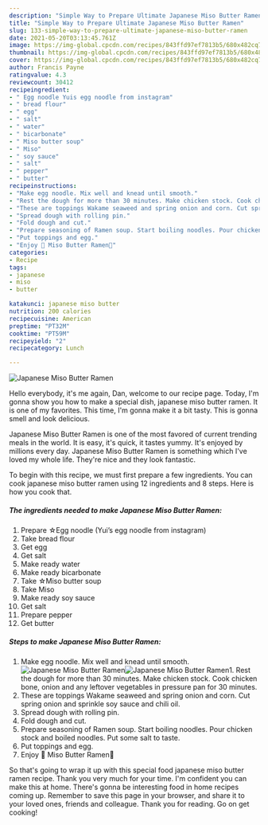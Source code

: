 ```yaml
---
description: "Simple Way to Prepare Ultimate Japanese Miso Butter Ramen"
title: "Simple Way to Prepare Ultimate Japanese Miso Butter Ramen"
slug: 133-simple-way-to-prepare-ultimate-japanese-miso-butter-ramen
date: 2021-05-20T03:13:45.761Z
image: https://img-global.cpcdn.com/recipes/843ffd97ef7813b5/680x482cq70/japanese-miso-butter-ramen-recipe-main-photo.jpg
thumbnail: https://img-global.cpcdn.com/recipes/843ffd97ef7813b5/680x482cq70/japanese-miso-butter-ramen-recipe-main-photo.jpg
cover: https://img-global.cpcdn.com/recipes/843ffd97ef7813b5/680x482cq70/japanese-miso-butter-ramen-recipe-main-photo.jpg
author: Francis Payne
ratingvalue: 4.3
reviewcount: 30412
recipeingredient:
- " Egg noodle Yuis egg noodle from instagram"
- " bread flour"
- " egg"
- " salt"
- " water"
- " bicarbonate"
- " Miso butter soup"
- " Miso"
- " soy sauce"
- " salt"
- " pepper"
- " butter"
recipeinstructions:
- "Make egg noodle. Mix well and knead until smooth."
- "Rest the dough for more than 30 minutes. Make chicken stock. Cook chicken bone, onion and any leftover vegetables in pressure pan for 30 minutes."
- "These are toppings Wakame seaweed and spring onion and corn. Cut spring onion and sprinkle soy sauce and chili oil."
- "Spread dough with rolling pin."
- "Fold dough and cut."
- "Prepare seasoning of Ramen soup. Start boiling noodles. Pour chicken stock and boiled noodles. Put some salt to taste."
- "Put toppings and egg."
- "Enjoy 🍜 Miso Butter Ramen🤩"
categories:
- Recipe
tags:
- japanese
- miso
- butter

katakunci: japanese miso butter 
nutrition: 200 calories
recipecuisine: American
preptime: "PT32M"
cooktime: "PT59M"
recipeyield: "2"
recipecategory: Lunch

---
```



![Japanese Miso Butter Ramen](https://img-global.cpcdn.com/recipes/843ffd97ef7813b5/680x482cq70/japanese-miso-butter-ramen-recipe-main-photo.jpg)

Hello everybody, it's me again, Dan, welcome to our recipe page. Today, I'm gonna show you how to make a special dish, japanese miso butter ramen. It is one of my favorites. This time, I'm gonna make it a bit tasty. This is gonna smell and look delicious.

Japanese Miso Butter Ramen is one of the most favored of current trending meals in the world. It is easy, it's quick, it tastes yummy. It's enjoyed by millions every day. Japanese Miso Butter Ramen is something which I've loved my whole life. They're nice and they look fantastic.




To begin with this recipe, we must first prepare a few ingredients. You can cook japanese miso butter ramen using 12 ingredients and 8 steps. Here is how you cook that.

<!--inarticleads1-->

##### The ingredients needed to make Japanese Miso Butter Ramen:

1. Prepare  ☆Egg noodle (Yui’s egg noodle from instagram)
1. Take  bread flour
1. Get  egg
1. Get  salt
1. Make ready  water
1. Make ready  bicarbonate
1. Take  ☆Miso butter soup
1. Take  Miso
1. Make ready  soy sauce
1. Get  salt
1. Prepare  pepper
1. Get  butter




<!--inarticleads2-->

##### Steps to make Japanese Miso Butter Ramen:

1. Make egg noodle. Mix well and knead until smooth.
<img src="https://img-global.cpcdn.com/steps/abd9d35f39cbedfa/160x128cq70/japanese-miso-butter-ramen-recipe-step-1-photo.jpg" alt="Japanese Miso Butter Ramen"><img src="https://img-global.cpcdn.com/steps/bd7efc48c687a0c2/160x128cq70/japanese-miso-butter-ramen-recipe-step-1-photo.jpg" alt="Japanese Miso Butter Ramen">1. Rest the dough for more than 30 minutes. Make chicken stock. Cook chicken bone, onion and any leftover vegetables in pressure pan for 30 minutes.
1. These are toppings Wakame seaweed and spring onion and corn. Cut spring onion and sprinkle soy sauce and chili oil.
1. Spread dough with rolling pin.
1. Fold dough and cut.
1. Prepare seasoning of Ramen soup. Start boiling noodles. Pour chicken stock and boiled noodles. Put some salt to taste.
1. Put toppings and egg.
1. Enjoy 🍜 Miso Butter Ramen🤩




So that's going to wrap it up with this special food japanese miso butter ramen recipe. Thank you very much for your time. I'm confident you can make this at home. There's gonna be interesting food in home recipes coming up. Remember to save this page in your browser, and share it to your loved ones, friends and colleague. Thank you for reading. Go on get cooking!
